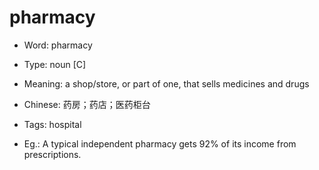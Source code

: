 # pharmacy

- Word: pharmacy

- Type: noun [C]
- Meaning: a shop/store, or part of one, that sells medicines and drugs
- Chinese: 药房；药店；医药柜台
- Tags: hospital
- Eg.: A typical independent pharmacy gets 92% of its income from prescriptions.

